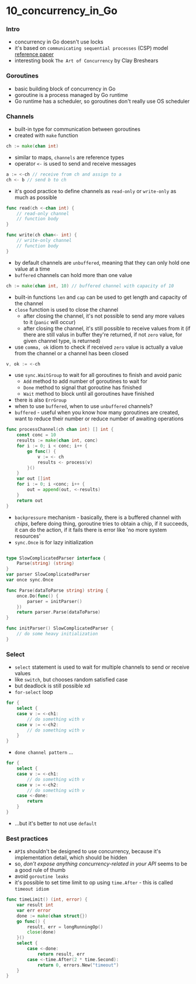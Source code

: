 # 10_concurrency_in_Go

### Intro
* concurrency in Go doesn't use locks
* it's based on `communicating sequential processes` (CSP) model [reference paper](https://dl.acm.org/doi/pdf/10.1145/359576.359585)
* interesting book `The Art of Concurrency` by Clay Breshears

### Goroutines 
* basic building block of concurrency in Go
* goroutine is a process managed by Go runtime
* Go runtime has a scheduler, so goroutines don't really use OS scheduler

### Channels
* built-in type for communication between goroutines
* created with `make` function
```go 
ch := make(chan int)
```
* similar to maps, `channels` are reference types
* operator `<-` is used to send and receive messages
```go
a := <-ch // receive from ch and assign to a
ch <- b // send b to ch
```
* it's good practice to define channels as `read-only` or `write-only` as much as possible
```go 
func read(ch <-chan int) {
    // read-only channel
    // function body
}

func write(ch chan<- int) {
    // write-only channel
    // function body
}
```
* by default channels are `unbuffered`, meaning that they can only hold one value at a time
* `buffered` channels can hold more than one value
```go
ch := make(chan int, 10) // buffered channel with capacity of 10
```
* built-in functions `len` and `cap` can be used to get length and capacity of the channel
* `close` function is used to close the channel
    - after closing the channel, it's not possible to send any more values to it (`panic` will occur)
    - after closing the channel, it's still possible to receive values from it (if there are still valus in buffer they're returned, if not `zero` value, for given channel type, is returned)
* use `comma, ok` idiom to check if received `zero` value is actually a value from the channel or a channel has been closed
```go
v, ok := <-ch
```
* use `sync.WaitGroup` to wait for all goroutines to finish and avoid panic
    * `Add` method to add number of goroutines to wait for
    * `Done` method to signal that goroutine has finished
    * `Wait` method to block until all goroutines have finished
* there is also `ErrGroup`
* when to use `buffered`, when to use `unbuffered` channels?
* `buffered` - useful when you know how many goroutines are created, want to reduce their number or reduce number of awaiting operations
```go
func processChannel(ch chan int) [] int {
    const conc = 10
    results := make(chan int, conc)
    for i := 0; i < conc; i++ {
        go func() {
            v := <- ch
            results <- process(v)
        }()
    }
    var out []int
    for i := 0; i <conc; i++ {
        out = append(out, <-results)
    }
    return out
}
```
* `backpressure` mechanism - basically, there is a buffered channel with *chips*, befere doing thing, goroutine tries to obtain a chip, if it succeeds, it can do the action, if it fails there is error like 'no more system resources'
* `sync.Once` is for lazy initialization
```go

type SlowComplicatedParser interface {
    Parse(string) (string)
}
var parser SlowComplicatedParser
var once sync.Once

func Parse(dataToParse string) string {
    once.Do(func() {
        parser = initParser()
    })
    return parser.Parse(dataToParse)
}

func initParser() SlowComplicatedParser {
    // do some heavy initialization
}
```

### Select 
* `select` statement is used to wait for multiple channels to send or receive values
* like `switch`, but chooses random satisfied case
* but deadlock is still possible xd
* `for-select` loop
```go
for {
    select {
    case v := <-ch1:
        // do something with v
    case v := <-ch2:
        // do something with v
    }
}
```
* `done channel pattern` ...
```go
for {
    select {
    case v := <-ch1:
        // do something with v
    case v := <-ch2:
        // do something with v
    case <-done:
        return
    }
}
```
* ...but it's better to not use `default`

### Best practices
* `API`s shouldn't be designed to use concurrency, because it's implementation detail, which should be hidden
* so, *don't expose anything concurrency-related in your API* seems to be a good rule of thumb
* avoid `goroutine leaks` 
* it's possible to set time limit to op using `time.After` - this is called `timeout idiom`
```go
func timeLimit() (int, error) {
    var result int
    var err error
    done := make(chan struct{})
    go func() {
        result, err = longRunningOp()
        close(done)
    }()
    select {
        case <-done:
            return result, err
        case <-time.After(2 * time.Second):
            return 0, errors.New("timeout")
    }
}
```
